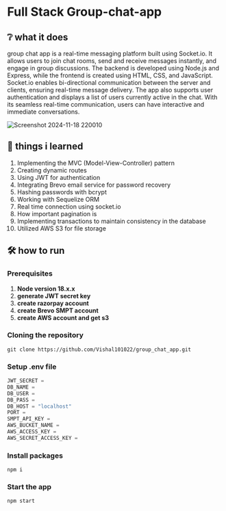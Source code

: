 # Full Stack Group-chat-app
## :grey_question: what it does
group chat app is a real-time messaging platform built using Socket.io. It allows users to join chat rooms, send and receive messages instantly, and engage in group discussions. The backend is developed using Node.js and Express, while the frontend is created using HTML, CSS, and JavaScript. Socket.io enables bi-directional communication between the server and clients, ensuring real-time message delivery. The app also supports user authentication and displays a list of users currently active in the chat. With its seamless real-time communication, users can have interactive and immediate conversations.

![Screenshot 2024-11-18 220010](https://github.com/user-attachments/assets/cb79c382-93a5-4025-962e-3e744c9be3f1)


## :open_book: things i learned 
1. Implementing the MVC (Model-View-Controller) pattern
1. Creating dynamic routes
1. Using JWT for authentication
1. Integrating Brevo email service for password recovery
1. Hashing passwords with bcrypt
1. Working with Sequelize ORM
1. Real time connection using socket.io
1. How important pagination is 
1. Implementing transactions to maintain consistency in the database
1. Utilized AWS S3 for file storage

## :hammer_and_wrench: how to run
### Prerequisites
1. **Node version 18.x.x**
1. **generate JWT secret key**
1. **create razorpay account**
1. **create Brevo SMPT account**
1. **create AWS account and get s3**

### Cloning the repository
```shell
git clone https://github.com/Vishal101022/group_chat_app.git
```
### Setup .env file
```js
JWT_SECRET = 
DB_NAME = 
DB_USER = 
DB_PASS = 
DB_HOST = "localhost"
PORT = 
SMPT_API_KEY = 
AWS_BUCKET_NAME = 
AWS_ACCESS_KEY = 
AWS_SECRET_ACCESS_KEY = 
```
### Install packages

```shell
npm i
```
### Start the app

```shell
npm start
```
